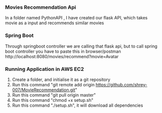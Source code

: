 ### Movies Recommendation Api 
In a folder named PythonAPI , I have created our flask API, which takes movie as a input and recommends similar movies

### Spring Boot
Through springboot controller we are calling that flask api, but to call spring boot controller you have to paste this in browser/postman 
http://localhost:8080/movies/recommend?movie=Avatar

### Running Application in AWS EC2
1. Create a folder, and initialise it as a git repository
2. Run this command "git remote add origin https://github.com/shrey-007/MovieRecommendation.git"
3. Run this command "git pull origin master"
4. Run this command "chmod +x setup.sh"
5. Run this command "./setup.sh", it will download all dependencies
